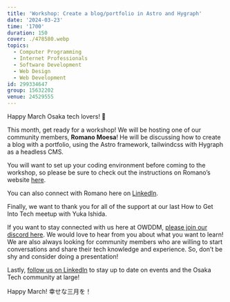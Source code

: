 ```yaml
---
title: 'Workshop: Create a blog/portfolio in Astro and Hygraph'
date: '2024-03-23'
time: '1700'
duration: 150
cover: ./478580.webp
topics:
  - Computer Programming
  - Internet Professionals
  - Software Development
  - Web Design
  - Web Development
id: 299334647
group: 15632202
venue: 24529555
---
```


Happy March Osaka tech lovers! 👾

This month, get ready for a workshop! We will be hosting one of our community members, **Romano Moesa**! He will be discussing how to create a blog with a portfolio, using the Astro framework, tailwindcss with Hygraph as a headless CMS.

You will want to set up your coding environment before coming to the workshop, so please be sure to check out the instructions on Romano’s website [here](https://owddm-workshop.netlify.app/).

You can also connect with Romano here on [LinkedIn](https://www.linkedin.com/in/romanomoesa/).

Finally, we want to thank you for all of the support at our last How to Get Into Tech meetup with Yuka Ishida.

If you want to stay connected with us here at OWDDM, [please join our discord here](https://discord.gg/HNHjCa5tGB). We would love to hear from you about what you want to learn! We are also always looking for community members who are willing to start conversations and share their tech knowledge and experience. So, don’t be shy and consider doing a presentation!

Lastly, [follow us on LinkedIn](https://www.linkedin.com/company/99021771/admin/feed/posts/) to stay up to date on events and the Osaka Tech community at large!

Happy March!
幸せな三月を！
